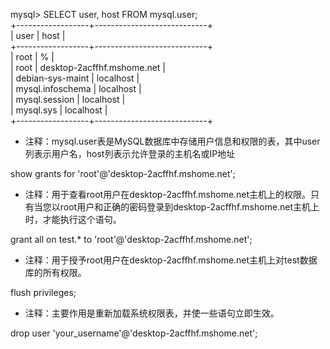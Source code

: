 mysql> SELECT user, host FROM mysql.user;  
+------------------+----------------------------+  
| user             | host                       |  
+------------------+----------------------------+  
| root             | %                          |  
| root             | desktop-2acffhf.mshome.net |  
| debian-sys-maint | localhost                  |  
| mysql.infoschema | localhost                  |  
| mysql.session    | localhost                  |  
| mysql.sys        | localhost                  |  
+------------------+----------------------------+  
- 注释：mysql.user表是MySQL数据库中存储用户信息和权限的表，其中user列表示用户名，host列表示允许登录的主机名或IP地址

show grants for 'root'@'desktop-2acffhf.mshome.net';
- 注释：用于查看root用户在desktop-2acffhf.mshome.net主机上的权限。只有当您以root用户和正确的密码登录到desktop-2acffhf.mshome.net主机上时，才能执行这个语句。
  
grant all on test.* to 'root'@'desktop-2acffhf.mshome.net';
- 注释：用于授予root用户在desktop-2acffhf.mshome.net主机上对test数据库的所有权限。
  
flush privileges;
- 注释：主要作用是重新加载系统权限表，并使一些语句立即生效。
  
drop user 'your_username'@'desktop-2acffhf.mshome.net';
